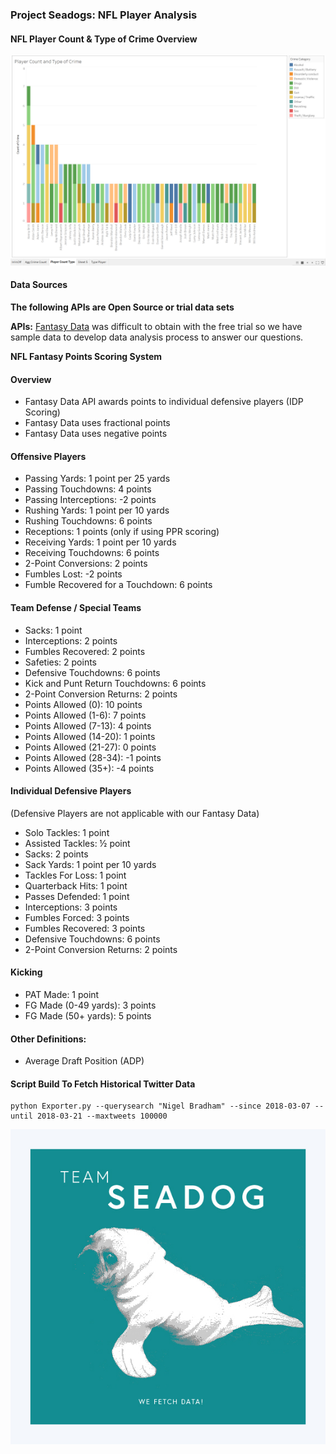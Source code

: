 ### Project Seadogs: NFL Player Analysis

#### NFL Player Count & Type of Crime Overview
![png](header_overview.png)

#### Data Sources
__The following APIs are Open Source or trial data sets__

**APIs:** 
[Fantasy Data](https://developer.fantasydata.com/) was difficult to obtain with the free trial so we have sample data to develop data analysis process to answer our questions.

**NFL Fantasy Points Scoring System**

#### Overview
* Fantasy Data API awards points to individual defensive players (IDP Scoring)
* Fantasy Data uses fractional points
* Fantasy Data uses negative points

#### Offensive Players
* Passing Yards: 1 point per 25 yards
* Passing Touchdowns: 4 points
* Passing Interceptions: -2 points
* Rushing Yards: 1 point per 10 yards
* Rushing Touchdowns: 6 points
* Receptions: 1 points (only if using PPR scoring)
* Receiving Yards: 1 point per 10 yards
* Receiving Touchdowns: 6 points
* 2-Point Conversions: 2 points
* Fumbles Lost: -2 points
* Fumble Recovered for a Touchdown: 6 points

#### Team Defense / Special Teams
* Sacks: 1 point
* Interceptions: 2 points
* Fumbles Recovered: 2 points
* Safeties: 2 points
* Defensive Touchdowns: 6 points
* Kick and Punt Return Touchdowns: 6 points
* 2-Point Conversion Returns: 2 points
* Points Allowed (0): 10 points
* Points Allowed (1-6): 7 points
* Points Allowed (7-13): 4 points
* Points Allowed (14-20): 1 points
* Points Allowed (21-27): 0 points
* Points Allowed (28-34): -1 points
* Points Allowed (35+): -4 points

#### Individual Defensive Players 
(Defensive Players are not applicable with our Fantasy Data)

* Solo Tackles: 1 point
* Assisted Tackles: ½ point
* Sacks: 2 points
* Sack Yards: 1 point per 10 yards
* Tackles For Loss: 1 point
* Quarterback Hits: 1 point
* Passes Defended: 1 point
* Interceptions: 3 points
* Fumbles Forced: 3 points
* Fumbles Recovered: 3 points
* Defensive Touchdowns: 6 points
* 2-Point Conversion Returns: 2 points

#### Kicking
* PAT Made: 1 point
* FG Made (0-49 yards): 3 points
* FG Made (50+ yards): 5 points

#### Other Definitions:
* Average Draft Position (ADP)

#### Script Build To Fetch Historical Twitter Data

```
python Exporter.py --querysearch "Nigel Bradham" --since 2018-03-07 --until 2018-03-21 --maxtweets 100000
```

![png](sd_datafetch.jpg)